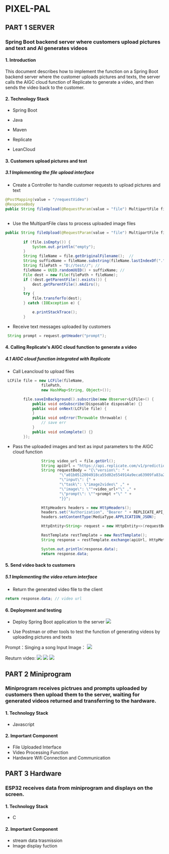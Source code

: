 # PIXEL-PAL

## PART 1 SERVER
### Spring Boot backend server where customers upload pictures and text and AI generates videos

#### 1. Introduction

This document describes how to implement the function on a Spring Boot backend server where the customer uploads pictures and texts, the server calls the AIGC cloud function of Replicate to generate a video, and then sends the video back to the customer.

#### 2. Technology Stack

- Spring Boot

- Java

- Maven

- Replicate

- LeanCloud

#### 3. Customers upload pictures and text



##### 3.1 Implementing the file upload interface


- Create a Controller to handle customer requests to upload pictures and text
```java
@PostMapping(value = "/requestVideo")
@ResponseBody
public String fileUpload(@RequestParam(value = "file") MultipartFile file, Model model, HttpServletRequest request) 
       
```

- Use the MultipartFile class to process uploaded image files
```java
public String fileUpload(@RequestParam(value = "file") MultipartFile file, Model model, HttpServletRequest request) {
       
        if (file.isEmpty()) {
            System.out.println("empty");
        }
        String fileName = file.getOriginalFilename();  //
        String suffixName = fileName.substring(fileName.lastIndexOf("."));  //
        String filePath = "D://test//"; //
        fileName = UUID.randomUUID() + suffixName; //
        File dest = new File(filePath + fileName);
        if (!dest.getParentFile().exists()) {
            dest.getParentFile().mkdirs();
        }
        try {
            file.transferTo(dest);
        } catch (IOException e) {

            e.printStackTrace();
        }
```

- Receive text messages uploaded by customers
```java
 String prompt = request.getHeader("prompt");	
```

#### 4. Calling Replicate's AIGC cloud function to generate a video

##### 4.1 AIGC cloud function integrated with Replicate

- Call Leancloud to upload files
```java
 LCFile file = new LCFile(fileName,
                filePath,
                new HashMap<String, Object>());

        file.saveInBackground().subscribe(new Observer<LCFile>() {
            public void onSubscribe(Disposable disposable) {}
            public void onNext(LCFile file) {
            }
            public void onError(Throwable throwable) {
                // save err
            }
            public void onComplete() {}
        });
```

- Pass the uploaded images and text as input parameters to the AIGC cloud function
```java
                String video_url = file.getUrl();
                String apiUrl = "https://api.replicate.com/v1/predictions";
                String requestBody = "{\"version\": " +
                        "\"a01b0512004918ca55d02e554914a9eca63909fa83a29ff0f115c78a7045574f\", " +
                        "\"input\": {" +
                        "\"task\": \"image2video\" ," +
                        "\"image\": \""+video_url+"\" ," +
                        "\"prompt\": \""+prompt +"\" " +
                        "}}";

                HttpHeaders headers = new HttpHeaders();
                headers.set("Authorization", "Bearer " + REPLICATE_API_TOKEN);
                headers.setContentType(MediaType.APPLICATION_JSON);

                HttpEntity<String> request = new HttpEntity<>(requestBody, headers);

                RestTemplate restTemplate = new RestTemplate();
                String response = restTemplate.exchange(apiUrl, HttpMethod.POST, request, String.class).getBody();

                System.out.println(response.data);
                return response.data;
```
#### 5. Send video back to customers

##### 5.1 Implementing the video return interface

- Return the generated video file to the client
 ```java
return response.data; // video url
```

#### 6. Deployment and testing

- Deploy Spring Boot application to the server
![](https://img-blog.csdnimg.cn/direct/a6bea4d7c225411f92cc0f5257f8cc71.png)


- Use Postman or other tools to test the function of generating videos by uploading pictures and texts

Prompt：Singing a song
Input Image：
![](https://img-blog.csdnimg.cn/direct/4a679aaa397442bfbda367a4b303e969.jpeg)

Reuturn video:
![](https://img-blog.csdnimg.cn/direct/e717b8af11254df8aedfc11b04edbc14.png)
![](https://img-blog.csdnimg.cn/direct/bf83c04f2b874282ae0ea0dad6c6f4ac.png)
![](https://img-blog.csdnimg.cn/direct/e36c119ec4f249ab817ee39351c543b9.png)


## PART 2 Miniprogram
### Miniprogram receives pictrues and prompts uploaded by customers then upload them to the server, waiting for generated videos returned and transferring to the hardware.


#### 1. Technology Stack

- Javascript
#### 2. Important Component

- File Uploaded Interface
- Video Processing Function
- Hardware Wifi Connection and Communication



## PART 3 Hardware
### ESP32 receives data from miniprogram and displays on the screen.


#### 1. Technology Stack

- C

#### 2. Important Component

- stream data trasmission
- Image display fuction
